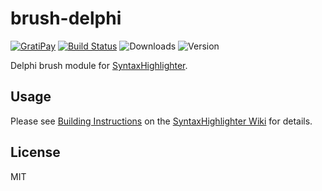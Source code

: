 # brush-delphi

[![GratiPay](https://img.shields.io/gratipay/user/alexgorbatchev.svg)](https://gratipay.com/alexgorbatchev/)
[![Build Status](https://travis-ci.org/syntaxhighlighter/brush-delphi.svg)](https://travis-ci.org/syntaxhighlighter/brush-delphi)
![Downloads](https://img.shields.io/npm/dm/brush-delphi.svg)
![Version](https://img.shields.io/npm/v/brush-delphi.svg)

Delphi brush module for [SyntaxHighlighter](https://github.com/syntaxhighlighter/syntaxhighlighter).

## Usage

Please see [Building Instructions](https://github.com/syntaxhighlighter/syntaxhighlighter/wiki/Building) on the [SyntaxHighlighter Wiki](https://github.com/syntaxhighlighter/syntaxhighlighter/wiki) for details.

## License

MIT

